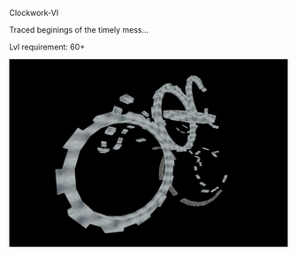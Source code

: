 Clockwork-VI

Traced beginings of the timely mess...

Lvl requirement: 60+

![alt text](Clock%20at%20Six.jpg)
